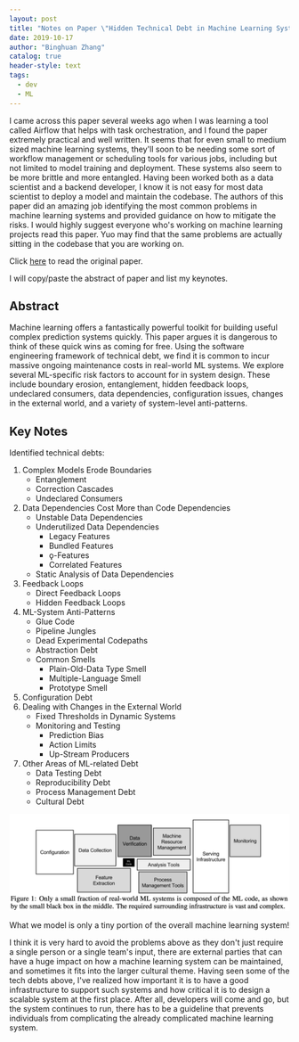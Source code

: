```yaml
---
layout: post
title: "Notes on Paper \"Hidden Technical Debt in Machine Learning Systems\""
date: 2019-10-17
author: "Binghuan Zhang"
catalog: true
header-style: text
tags:
  - dev
  - ML
---
```


I came across this paper several weeks ago when I was learning a tool called Airflow that helps with task orchestration, and I found the paper extremely practical and well written. It seems that for even small to medium sized machine learning systems, they'll soon to be needing some sort of workflow management or scheduling tools for various jobs, including but not limited to model training and deployment. These systems also seem to be more brittle and more entangled. Having been worked both as a data scientist and a backend developer, I know it is not easy for most data scientist to deploy a model and maintain the codebase. The authors of this paper did an amazing job identifying the most common problems in machine learning systems and provided guidance on how to mitigate the risks. I would highly suggest everyone who's working on machine learning projects read this paper. Yuo may find that the same problems are actually sitting in the codebase that you are working on.

Click [here](https://papers.nips.cc/paper/5656-hidden-technical-debt-in-machine-learning-systems.pdf) to read the original paper.

I will copy/paste the abstract of paper and list my keynotes.

## Abstract

Machine learning offers a fantastically powerful toolkit for building useful complex prediction systems quickly. This paper argues it is dangerous to think of these quick wins as coming for free. Using the software engineering framework of technical debt, we find it is common to incur massive ongoing maintenance costs in real-world ML systems. We explore several ML-specific risk factors to account for in system design. These include boundary erosion, entanglement, hidden feedback loops, undeclared consumers, data dependencies, configuration issues, changes in the external world, and a variety of system-level anti-patterns.

## Key Notes

Identified technical debts:
1. Complex Models Erode Boundaries
    - Entanglement
    - Correction Cascades
    - Undeclared Consumers
2. Data Dependencies Cost More than Code Dependencies
    - Unstable Data Dependencies
    - Underutilized Data Dependencies
        - Legacy Features
        - Bundled Features
        - ǫ-Features
        - Correlated Features
    - Static Analysis of Data Dependencies
3. Feedback Loops
    - Direct Feedback Loops
    - Hidden Feedback Loops
4. ML-System Anti-Patterns
    - Glue Code
    - Pipeline Jungles
    - Dead Experimental Codepaths
    - Abstraction Debt
    - Common Smells
        - Plain-Old-Data Type Smell
        - Multiple-Language Smell
        - Prototype Smell
5. Configuration Debt
6. Dealing with Changes in the External World
    - Fixed Thresholds in Dynamic Systems
    - Monitoring and Testing
        - Prediction Bias
        - Action Limits
        - Up-Stream Producers
7. Other Areas of ML-related Debt
    - Data Testing Debt
    - Reproducibility Debt
    - Process Management Debt
    - Cultural Debt

![ml-code](/img/posts/2019-10-17-note-hidden-technical-debt-in-machine-learning-systems/1.png)

What we model is only a tiny portion of the overall machine learning system!

I think it is very hard to avoid the problems above as they don't just require a single person or a single team's input, there are external parties that can have a huge impact on how a machine learning system can be maintained, and sometimes it fits into the larger cultural theme.  Having seen some of the tech debts above, I've realized how important it is to have a good infrastructure to support such systems and how critical it is to design a scalable system at the first place. After all, developers will come and go, but the system continues to run, there has to be a guideline that prevents individuals from complicating the already complicated machine learning system.
